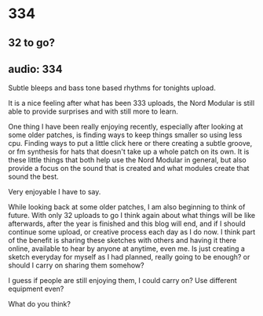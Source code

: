 # 334
## 32 to go?
audio: 334
---

Subtle bleeps and bass tone based rhythms for tonights upload.

It is a nice feeling after what has been 333 uploads, the Nord Modular is still able to provide surprises and with still more to learn.

One thing I have been really enjoying recently, especially after looking at some older patches, is finding ways to keep things smaller so using less cpu. Finding ways to put a little click here or there creating a subtle groove, or fm synthesis for hats that doesn't take up a whole patch on its own. It is these little things that both help use the Nord Modular in general, but also provide a focus on the sound that is created and what modules create that sound the best. 

Very enjoyable I have to say.

While looking back at some older patches, I am also beginning to think of future. With only 32 uploads to go I think again about what things will be like afterwards, after the year is finished and this blog will end, and if I should continue some upload, or creative process each day as I do now. I think part of the benefit is sharing these sketches with others and having it there online, available to hear by anyone at anytime, even me. Is just creating a sketch everyday for myself as I had planned, really going to be enough? or should I carry on sharing them somehow?

I guess if people are still enjoying them, I could carry on? Use different equipment even? 

What do you think?